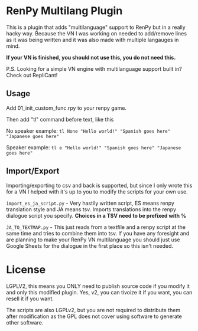 # RenPy Multilang Plugin
This is a plugin that adds "multilanguage" support to RenPy but in a really hacky way. Because the VN I was working on needed to add/remove lines as it was being written and it was also made with multiple langauges in mind.

**If your VN is finished, you should not use this, you do not need this.**

P.S. Looking for a simple VN engine with multilanguage support built in? Check out RepliCant!

## Usage

Add 01_init_custom_func.rpy to your renpy game.

Then add "tl" command before text, like this

No speaker example: `tl None "Hello world!" "Spanish goes here" "Japanese goes here"`

Speaker example: `tl e "Hello world!" "Spanish goes here" "Japanese goes here"`

## Import/Export
Importing/exporting to csv and back is supported, but since I only wrote this for a VN I helped with it's up to you to modify the scripts for your own use.

`import_es_ja_script.py` - Very hastily written script, ES means renpy translation style and JA means tsv. Imports translations into the renpy dialogue script you specify. **Choices in a TSV need to be prefixed with %**

`JA_TO_TEXTMAP.py` - This just reads from a textfile and a renpy script at the same time and tries to combine them into tsv. If you have any foresight and are planning to make your RenPy VN multilanguage you should just use Google Sheets for the dialogue in the first place so this isn't needed.

# License
LGPLV2, this means you ONLY need to publish source code if you modify it and only this modified plugin. Yes, v2, you can tivoize it if you want, you can resell it if you want.

The scripts are also LGPLv2, but you are not required to distribute them after modification as the GPL does not cover using software to generate other software.
